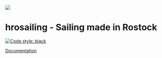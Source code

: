 ![][logo] 
# hrosailing - Sailing made in Rostock
[![Code style: black](https://img.shields.io/badge/code%20style-black-000000.svg)](https://github.com/psf/black)

[logo]: logo.png

[Documentation](https://vfdannenberg.github.io/PolarDiagrams "hrosailing")

